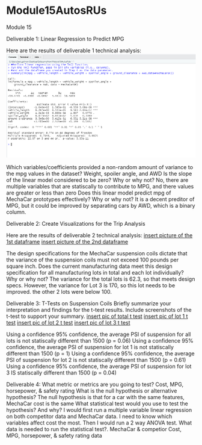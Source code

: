 # Module15AutosRUs
Module 15

Deliverable 1: Linear Regression to Predict MPG

Here are the results of deliverable 1 technical analysis:
![insert picture of console here](https://github.com/jrg12300/Module15AutosRUs/blob/main/d1image.PNG)

Which variables/coefficients provided a non-random amount of variance to the mpg values in the dataset?
  Weight, spoiler angle, and AWD
Is the slope of the linear model considered to be zero? Why or why not?
  No, there are multiple variables that are statiscally to contribute to MPG, and there values are greater or less than zero
Does this linear model predict mpg of MechaCar prototypes effectively? Why or why not?
  It is a decent preditor of MPG, but it could be improved by separating cars by AWD, which is a binary column.
  
 
 
Deliverable 2: Create Visualizations for the Trip Analysis 

Here are the results of deliverable 2 technical analysis:
[insert picture of the 1st dataframe](https://github.com/jrg12300/Module15AutosRUs/blob/main/d2.1image.PNG)
[insert picture of the 2nd dataframe](https://github.com/jrg12300/Module15AutosRUs/blob/main/d2.2image.PNG)

The design specifications for the MechaCar suspension coils dictate that the variance of the suspension coils must not exceed 100 pounds per square inch. Does the current manufacturing data meet this design specification for all manufacturing lots in total and each lot individually? Why or why not?
  The variance for the total lots is 62.3, so that meets design specs. However, the variance for Lot 3 is 170, so this lot needs to be improved. the other 2 lots were below 100.
  
Deliverable 3: T-Tests on Suspension Coils 
Briefly summarize your interpretation and findings for the t-test results. Include screenshots of the t-test to support your summary.
[insert pic of total t test](https://github.com/jrg12300/Module15AutosRUs/blob/main/d3totalimage.PNG)
[insert pic of lot 1 t test](https://github.com/jrg12300/Module15AutosRUs/blob/main/d3.1image.PNG)
[insert pic of lot 2 t test](https://github.com/jrg12300/Module15AutosRUs/blob/main/d3.2image.PNG)
[insert pic of lot 3 t test](https://github.com/jrg12300/Module15AutosRUs/blob/main/d3.3image.PNG)

Using a confidence 95% confidence, the average PSI of suspension for all lots is not statiscally different than 1500 (p = 0.06)
Using a confidence 95% confidence, the average PSI of suspension for lot 1 is not statiscally different than 1500 (p = 1)
Using a confidence 95% confidence, the average PSI of suspension for lot 2 is not statiscally different than 1500 (p = 0.61)
Using a confidence 95% confidence, the average PSI of suspension for lot 3 IS statiscally different than 1500 (p = 0.04)


Deliverable 4: 
What metric or metrics are you going to test?
  Cost, MPG, horsepower, & safety rating
What is the null hypothesis or alternative hypothesis?
  The null hypothesis is that for a car with the same features, MechaCar cost is the same
What statistical test would you use to test the hypothesis? And why?
  I would first run a multiple variable linear regression on both competitor data and MechaCar data. I need to know which variables affect cost the most.
  Then I would run a 2 way ANOVA test.
What data is needed to run the statistical test?.
  MechaCar & competior Cost, MPG, horsepower, & safety rating data

